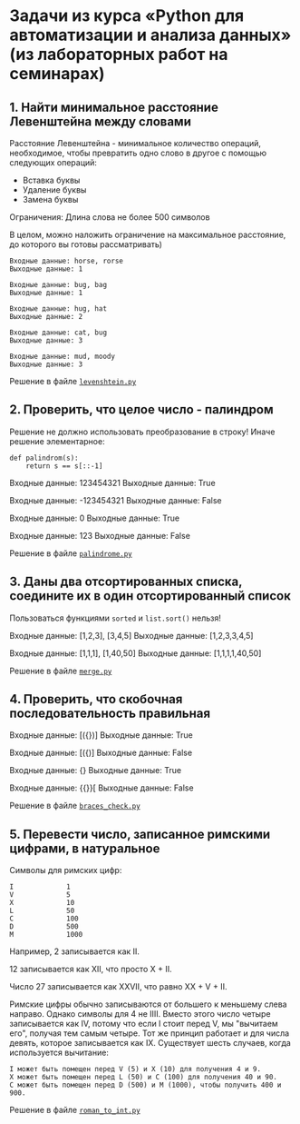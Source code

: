 # Задачи из курса «Python для автоматизации и анализа данных» (из лабораторных работ на семинарах)

## 1. Найти минимальное расстояние Левенштейна между словами

Расстояние Левенштейна - минимальное количество операций, необходимое, чтобы превратить одно слово в другое с помощью следующих операций:

* Вставка буквы
* Удаление буквы
* Замена буквы

Ограничения: Длина слова не более 500 символов

В целом, можно наложить ограничение на максимальное расстояние, до которого вы готовы рассматривать)


    Входные данные: horse, rorse
    Выходные данные: 1

    Входные данные: bug, bag
    Выходные данные: 1
    
    Входные данные: hug, hat
    Выходные данные: 2
    
    Входные данные: cat, bug
    Выходные данные: 3
    
    Входные данные: mud, moody
    Выходные данные: 3
Решение в файле [`levenshtein.py`](./levenstein.py)

## 2. Проверить, что целое число - палиндром 
Решение не должно использовать преобразование в строку! Иначе решение элементарное:
```
def palindrom(s):
    return s == s[::-1]
```

Входные данные: 123454321
Выходные данные: True

Входные данные: -123454321
Выходные данные: False

Входные данные: 0
Выходные данные: True

Входные данные: 123
Выходные данные: False

Решение в файле [`palindrome.py`](./palindrome.py)

## 3. Даны два отсортированных списка, соедините их в один отсортированный список

Пользоваться функциями `sorted` и `list.sort()` нельзя!

Входные данные: [1,2,3], [3,4,5]
Выходные данные: [1,2,3,3,4,5]

Входные данные: [1,1,1], [1,40,50]
Выходные данные: [1,1,1,1,40,50]

Решение в файле [`merge.py`](./merge.py)

## 4. Проверить, что скобочная последовательность правильная
Входные данные: [({})]
Выходные данные: True

Входные данные: [({)]
Выходные данные: False

Входные данные: {}
Выходные данные: True

Входные данные: {{}}[
Выходные данные: False

Решение в файле [`braces_check.py`](./braces_check.py)

## 5. Перевести число, записанное римскими цифрами, в натуральное

Символы для римских цифр:

    I             1
    V             5
    X             10
    L             50
    C             100
    D             500
    M             1000
    
    
Например, 2 записывается как II. 

12 записывается как XII, что просто X + II. 

Число 27 записывается как XXVII, что равно XX + V + II.

Римские цифры обычно записываются от большего к меньшему слева направо. Однако символы для 4 не IIII. Вместо этого число четыре записывается как IV, потому что если I стоит перед V, мы "вычитаем его", получая тем самым четыре. Тот же принцип работает и для числа девять, которое записывается как IX. Существует шесть случаев, когда используется вычитание:

    I может быть помещен перед V (5) и X (10) для получения 4 и 9.
    X может быть помещен перед L (50) и C (100) для получения 40 и 90.
    C может быть помещен перед D (500) и M (1000), чтобы получить 400 и 900.

Решение в файле [`roman_to_int.py`](./roman_to_int.py)